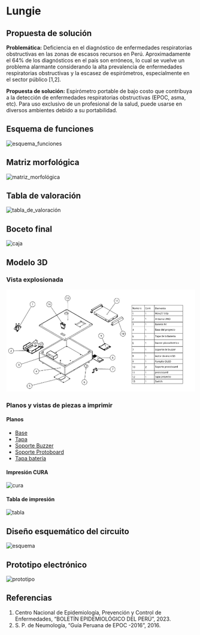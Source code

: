 # Lungie
## Propuesta de solución
**Problemática:** Deficiencia en el diagnóstico de enfermedades respiratorias obstructivas en las zonas de escasos recursos en Perú. Aproximadamente el 64% de los diagnósticos en el país son erróneos, lo cual se vuelve un problema alarmante considerando la alta prevalencia de enfermedades respiratorias obstructivas y la escasez de espirómetros, especialmente en el sector público [1,2].

**Propuesta de solución:** Espirómetro portable de bajo costo que contribuya a la detección de enfermedades respiratorias obstructivas (EPOC, asma, etc). Para uso exclusivo de un profesional de la salud, puede usarse en diversos ambientes debido a su portabilidad.
## Esquema de funciones
![esquema_funciones](https://github.com/leomachiavello/FundBio2024-2/blob/main/Im%C3%A1genes/esquema_de_funciones.png?raw=true)
## Matriz morfológica
![matriz_morfológica](https://github.com/leomachiavello/FundBio2024-2/blob/main/Im%C3%A1genes/matriz_5.png?raw=true)
## Tabla de valoración
![tabla_de_valoración](https://github.com/leomachiavello/FundBio2024-2/blob/main/Im%C3%A1genes/tabla_de_valoracion_3.png?raw=true)
## Boceto final
![caja](https://github.com/leomachiavello/FundBio2024-2/blob/main/Im%C3%A1genes/prototipo_caja.jpeg?raw=true)
## Modelo 3D
### Vista explosionada
![vista_exp](https://github.com/leomachiavello/FundBio2024-2/blob/main/Hardware/Dise%C3%B1o%20mec%C3%A1nico/vista_exp.jpg?raw=true)
### Planos y vistas de piezas a imprimir
#### Planos
- [Base](https://github.com/leomachiavello/FundBio2024-2/blob/main/Hardware/Dise%C3%B1o%20mec%C3%A1nico/Planos%20Hito%201/Base%20Plano.pdf) 
- [Tapa](https://github.com/leomachiavello/FundBio2024-2/blob/main/Hardware/Dise%C3%B1o%20mec%C3%A1nico/Planos%20Hito%201/Tapa%20Plano.pdf)
- [Soporte Buzzer](https://github.com/leomachiavello/FundBio2024-2/blob/main/Hardware/Dise%C3%B1o%20mec%C3%A1nico/Planos%20Hito%201/Soporte%20Buzzer%20Plano.pdf)
- [Soporte Protoboard](https://github.com/leomachiavello/FundBio2024-2/blob/main/Hardware/Dise%C3%B1o%20mec%C3%A1nico/Planos%20Hito%201/Soporte%20Protoboard%20Plano.pdf)
- [Tapa batería](https://github.com/leomachiavello/FundBio2024-2/blob/main/Hardware/Dise%C3%B1o%20mec%C3%A1nico/Planos%20Hito%201/Tapa%20Bater%C3%ADa.pdf)
#### Impresión CURA
![cura](https://github.com/leomachiavello/FundBio2024-2/blob/main/Im%C3%A1genes/cura.png?raw=true)
#### Tabla de impresión
![tabla](https://github.com/leomachiavello/FundBio2024-2/blob/main/Im%C3%A1genes/tabla_imp.png?raw=true)
## Diseño esquemático del circuito
![esquema](https://github.com/leomachiavello/FundBio2024-2/blob/main/Im%C3%A1genes/Schematic_FUNBIO_2024-10-23.png?raw=true)
## Prototipo electrónico
![prototipo](https://github.com/leomachiavello/FundBio2024-2/blob/main/Im%C3%A1genes/circuito.jpeg?raw=true)
## Referencias
1. Centro Nacional de Epidemiología, Prevención y Control de Enfermedades, “BOLETÍN EPIDEMIOLÓGICO DEL PERÚ”, 2023.
2. S. P. de Neumología, “Guía Peruana de EPOC -2016”, 2016.
